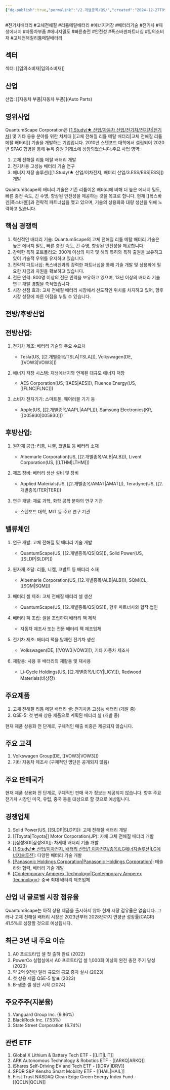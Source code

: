 ```yaml
---
{"dg-publish":true,"permalink":"/2.개별종목/QS/","created":"2024-12-27T09:51:00.261+09:00","updated":"2025-07-29T21:37:05.100+09:00"}
---
```


#전기차배터리 #고체전해질 #리튬메탈배터리 #에너지저장 #배터리기술 #전기차 #재생에너지 #자동차부품 #에너지밀도 #빠른충전 #안전성 #폭스바겐파트너십 #임의소비재 #고체전해질리튬메탈배터리

## 섹터

섹터: [[임의소비재\|임의소비재]]

## 산업

산업: [[자동차 부품\|자동차 부품]](Auto Parts)

## 영위사업

QuantumScape Corporation은 [[1.Study/★ 산업/자동차 산업/전기차/전기차\|전기차]](EV) 및 기타 응용 분야를 위한 차세대 [[고체 전해질 리튬 메탈 배터리\|고체 전해질 리튬 메탈 배터리]] 기술을 개발하는 기업입니다. 2010년 스탠포드 대학에서 설립되어 2020년 SPAC 합병을 통해 뉴욕 증권 거래소에 상장되었습니다.주요 사업 영역:

1. 고체 전해질 리튬 메탈 배터리 개발
2. 전기차용 고성능 배터리 기술 연구
3. 에너지 저장 솔루션([[1.Study/★ 산업/이차전지, 배터리 산업/3.ESS/ESS\|ESS]]) 개발

QuantumScape의 배터리 기술은 기존 리튬이온 배터리에 비해 더 높은 에너지 밀도, 빠른 충전 속도, 긴 수명, 향상된 안전성을 제공하는 것을 목표로 합니다. 현재 [[폭스바겐\|폭스바겐]]과 전략적 파트너십을 맺고 있으며, 기술의 상용화와 대량 생산을 위해 노력하고 있습니다.

## 핵심 경쟁력

1. 혁신적인 배터리 기술: QuantumScape의 고체 전해질 리튬 메탈 배터리 기술은 높은 에너지 밀도, 빠른 충전 속도, 긴 수명, 향상된 안전성을 제공합니다.
2. 강력한 특허 포트폴리오: 300개 이상의 미국 및 해외 특허와 특허 출원을 보유하고 있어 기술적 우위를 유지하고 있습니다.
3. 전략적 파트너십: 폭스바겐과의 강력한 파트너십을 통해 기술 개발 및 상용화에 필요한 자금과 자원을 확보하고 있습니다.
4. 전문 인력: 800명 이상의 전문 인력을 보유하고 있으며, 13년 이상의 배터리 기술 연구 개발 경험을 축적했습니다.
5. 시장 선점 효과: 고체 전해질 배터리 시장에서 선도적인 위치를 차지하고 있어, 향후 시장 성장에 따른 이점을 누릴 수 있습니다.

## 전방/후방산업

## 전방산업:

1. 전기차 제조: 배터리 기술의 주요 수요처
    
    - Tesla(US, [[2.개별종목/TSLA\|TSLA]]), Volkswagen(DE, [[VOW3\|VOW3]])
    
2. 에너지 저장 시스템: 재생에너지와 연계된 대규모 에너지 저장
    
    - AES Corporation(US, [[AES\|AES]]), Fluence Energy(US, [[FLNC\|FLNC]])
    
3. 소비자 전자기기: 스마트폰, 웨어러블 기기 등
    
    - Apple(US, [[2.개별종목/AAPL\|AAPL]]), Samsung Electronics(KR, [[005930\|005930]])
    

## 후방산업:

1. 원자재 공급: 리튬, 니켈, 코발트 등 배터리 소재
    
    - Albemarle Corporation(US, [[2.개별종목/ALB\|ALB]]), Livent Corporation(US, [[LTHM\|LTHM]])
    
2. 제조 장비: 배터리 생산 설비 및 장비
    
    - Applied Materials(US, [[2.개별종목/AMAT\|AMAT]]), Teradyne(US, [[2.개별종목/TER\|TER]])
    
3. 연구 개발: 재료 과학, 화학 공학 분야의 연구 기관
    
    - 스탠포드 대학, MIT 등 주요 연구 기관
    

## 밸류체인

1. 연구 개발: 고체 전해질 및 배터리 기술 개발
    
    - QuantumScape(US, [[2.개별종목/QS\|QS]]), Solid Power(US, [[SLDP\|SLDP]])
    
2. 원자재 조달: 리튬, 니켈, 코발트 등 배터리 소재
    
    - Albemarle Corporation(US, [[2.개별종목/ALB\|ALB]]), SQM(CL, [[SQM\|SQM]])
    
3. 배터리 셀 제조: 고체 전해질 배터리 셀 생산
    
    - QuantumScape(US, [[2.개별종목/QS\|QS]]), 향후 파트너사와 합작 법인
    
4. 배터리 팩 조립: 셀을 조립하여 배터리 팩 제작
    
    - 자동차 제조사 또는 전문 배터리 팩 제조업체
    
5. 전기차 제조: 배터리 팩을 탑재한 전기차 생산
    
    - Volkswagen(DE, [[VOW3\|VOW3]]), 기타 자동차 제조사
    
6. 재활용: 사용 후 배터리의 재활용 및 재사용
    
    - Li-Cycle Holdings(US, [[2.개별종목/LICY\|LICY]]), Redwood Materials(비상장)
    

## 주요제품

1. 고체 전해질 리튬 메탈 배터리 셀: 전기차용 고성능 배터리 (개발 중)
2. QSE-5: 첫 번째 상용 제품으로 계획된 배터리 셀 (개발 중)

현재 제품 상용화 전 단계로, 구체적인 매출 비중은 제공되지 않습니다.

## 주요 고객

1. Volkswagen Group(DE, [[VOW3\|VOW3]])
2. 기타 자동차 제조사 (구체적인 명단은 공개되지 않음)

## 주요 판매국가

현재 제품 상용화 전 단계로, 구체적인 판매 국가 정보는 제공되지 않습니다. 향후 주요 전기차 시장인 미국, 유럽, 중국 등을 대상으로 할 것으로 예상됩니다.

## 경쟁업체

1. Solid Power(US, [[SLDP\|SLDP]]): 고체 전해질 배터리 개발
2. [[Toyota\|Toyota]] Motor Corporation(JP): 자체 고체 전해질 배터리 개발
3. [[삼성SDI\|삼성SDI]]: 차세대 배터리 기술 개발
4. [[1.Study/★ 산업/이차전지, 배터리 산업/1.이차전지/종목/LG에너지솔루션\|LG에너지솔루션]](KR): 다양한 배터리 기술 개발
5. [[Panasonic Holdings Corporation\|Panasonic Holdings Corporation]](JP): 테슬라와 협력, 배터리 기술 개발
6. [[Contemporary Amperex Technology\|Contemporary Amperex Technology]](CN): 중국 최대 배터리 제조업체

## 산업 내 글로벌 시장 점유율

QuantumScape는 아직 상용 제품을 출시하지 않아 현재 시장 점유율은 없습니다. 그러나 고체 전해질 배터리 시장은 2023년부터 2028년까지 연평균 성장률(CAGR) 41.5%로 성장할 것으로 예상됩니다.

## 최근 3년 내 주요 이슈

1. A0 프로토타입 셀 첫 출하 완료 (2022)
2. PowerCo 실험실에서 A0 프로토타입 셀 1,000회 이상의 완전 충전 주기 달성 (2023)
3. 약 2억 9천만 달러 규모의 공모 증자 실시 (2023)
4. 첫 상용 제품 QSE-5 발표 (2023)
5. B-샘플 셀 생산 시작 (2024)

## 주요주주(지분율)

1. Vanguard Group Inc. (9.86%)
2. BlackRock Inc. (7.53%)
3. State Street Corporation (6.74%)

## 관련 ETF

1. Global X Lithium & Battery Tech ETF - [[LIT\|LIT]]
2. ARK Autonomous Technology & Robotics ETF - [[ARKQ\|ARKQ]]
3. iShares Self-Driving EV and Tech ETF - [[IDRV\|IDRV]]
4. SPDR S&P Kensho Smart Mobility ETF - [[HAIL\|HAIL]]
5. First Trust NASDAQ Clean Edge Green Energy Index Fund - [[QCLN\|QCLN]]